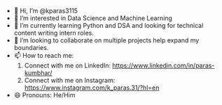 - 👋 Hi, I’m @kparas3115
- 👀 I’m interested in Data Science and Machine Learning
- 🌱 I’m currently learning Python and DSA and looking for technical content writing intern roles.
- 💞️ I’m looking to collaborate on multiple projects help expand my boundaries.
- 📫 How to reach me:
  1. Connect with me on LinkedIn: https://www.linkedin.com/in/paras-kumbhar/
  2. Connect with me on Instagram: https://www.instagram.com/k_paras.31/?hl=en
- 😄 Pronouns: He/Him

<!---
kparas3115/kparas3115 is a ✨ special ✨ repository because its `README.md` (this file) appears on your GitHub profile.
You can click the Preview link to take a look at your changes.
--->
